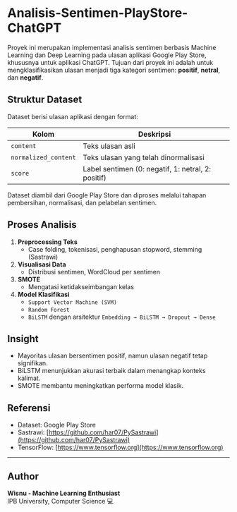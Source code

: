 # Analisis-Sentimen-PlayStore-ChatGPT

Proyek ini merupakan implementasi analisis sentimen berbasis Machine Learning dan Deep Learning pada ulasan aplikasi Google Play Store, khususnya untuk aplikasi ChatGPT. Tujuan dari proyek ini adalah untuk mengklasifikasikan ulasan menjadi tiga kategori sentimen: **positif**, **netral**, dan **negatif**.

## Struktur Dataset
Dataset berisi ulasan aplikasi dengan format:

| Kolom               | Deskripsi                          |
|---------------------|-------------------------------------|
| `content`           | Teks ulasan asli                    |
| `normalized_content`| Teks ulasan yang telah dinormalisasi|
| `score`             | Label sentimen (0: negatif, 1: netral, 2: positif) |

Dataset diambil dari Google Play Store dan diproses melalui tahapan pembersihan, normalisasi, dan pelabelan sentimen.

## Proses Analisis
1. **Preprocessing Teks**
   - Case folding, tokenisasi, penghapusan stopword, stemming (Sastrawi)
2. **Visualisasi Data**
   - Distribusi sentimen, WordCloud per sentimen
3. **SMOTE**
   - Mengatasi ketidakseimbangan kelas
4. **Model Klasifikasi**
   - `Support Vector Machine (SVM)`
   - `Random Forest`
   - `BiLSTM` dengan arsitektur `Embedding → BiLSTM → Dropout → Dense`
  
## Insight
- Mayoritas ulasan bersentimen positif, namun ulasan negatif tetap signifikan.
- BiLSTM menunjukkan akurasi terbaik dalam menangkap konteks kalimat.
- SMOTE membantu meningkatkan performa model klasik.

## Referensi
- Dataset: Google Play Store
- Sastrawi: [https://github.com/har07/PySastrawi](https://github.com/har07/PySastrawi)
- TensorFlow: [https://www.tensorflow.org](https://www.tensorflow.org)

---

## Author
**Wisnu - Machine Learning Enthusiast**  
IPB University, Computer Science 💻

